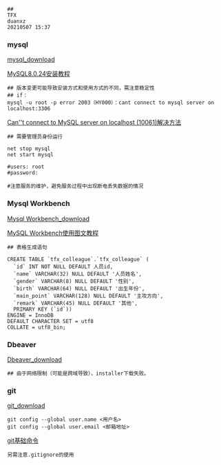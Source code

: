 ```
##
TFX
duanxz
20210507 15:37
```



### mysql

[mysql_download](MySQL8.0.24安装教程)

[MySQL8.0.24安装教程](https://blog.csdn.net/weixin_44651062/article/details/116205589?ops_request_misc=%257B%2522request%255Fid%2522%253A%2522162036970616780261997359%2522%252C%2522scm%2522%253A%252220140713.130102334..%2522%257D&request_id=162036970616780261997359&biz_id=0&utm_medium=distribute.pc_search_result.none-task-blog-2~all~top_click~default-1-116205589.first_rank_v2_pc_rank_v29&utm_term=mysql8.0.24%E5%AE%89%E8%A3%85%E6%AD%A5%E9%AA%A4%E5%9B%BE%E8%A7%A3&spm=1018.2226.3001.4187)



```
## 版本变更可能导致安装方式和使用方式的不同，需注意稳定性
## if：
mysql -u root -p error 2003（HY000）：cant connect to mysql server on localhost:3306
```



[Can''t connect to MySQL server on localhost (10061)解决方法](https://www.jb51.net/article/26505.htm)



```
## 需要管理员身份运行

net stop mysql	
net start mysql

#users: root
#password:

#注意服务的维护，避免服务过程中出现断电丢失数据的情况
```



### Mysql Workbench

[Mysql Workbench_download](https://dev.mysql.com/downloads/workbench/)

[MySQL Workbench使用图文教程](https://www.jianshu.com/p/c3dcd4d9ce69)



```
## 表格生成语句

CREATE TABLE `tfx_colleague`.`tfx_colleague` (
  `id` INT NOT NULL DEFAULT 人员id,
  `name` VARCHAR(32) NULL DEFAULT '人员姓名',
  `gender` VARCHAR(8) NULL DEFAULT '性别',
  `birth` VARCHAR(64) NULL DEFAULT '出生年份',
  `main_point` VARCHAR(128) NULL DEFAULT '主攻方向',
  `remark` VARCHAR(45) NULL DEFAULT '其他',
  PRIMARY KEY (`id`))
ENGINE = InnoDB
DEFAULT CHARACTER SET = utf8
COLLATE = utf8_bin;
```



### Dbeaver

[Dbeaver_download](https://dbeaver.io/download/)

```
## 由于网络限制（可能是跨域导致），installer下载失败。
```



### git 

[git_download](https://git-scm.com/downloads)

```
git config --global user.name <用户名>
git config --global user.email <邮箱地址>
```

[git基础命令](https://www.jianshu.com/p/93318220cdce)

```
另需注意.gitignore的使用
```



